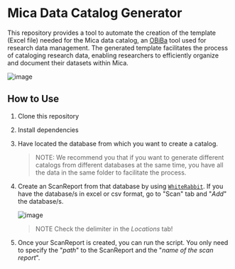 # Mica Data Catalog Generator
This repository provides a tool to automate the creation of the template (Excel file) needed for the Mica data catalog, an [OBiBa](https://www.obiba.org/) tool used for research data management. The generated template facilitates the process of cataloging research data, enabling researchers to efficiently organize and document their datasets within Mica.

![image](https://github.com/DATOS-CAT/DataCatalog/assets/122832755/2b296f25-c1aa-4a02-8b12-efbc3309003a)


## How to Use
1. Clone this repository
2. Install dependencies
3. Have located the database from which you want to create a catalog. 
    > NOTE: 
    > We recommend you that if you want to generate different catalogs from different databases at the same time, you have all the data in the same folder to facilitate the process. 

4. Create an ScanReport from that database by using [`WhiteRabbit`](https://github.com/OHDSI/WhiteRabbit). 
    If you have the database/s in excel or csv format, go to "Scan" tab and "*Add*" the database/s.

    ![image](https://github.com/bsc-health-data/DATOS-CAT/assets/122832755/1c515b12-df98-4b39-a520-e39a92ae162d)


    > NOTE
    > Check the delimiter in the *Locations* tab!

5. Once your ScanReport is created, you can run the script. You only need to specify the "*path*" to the ScanReport and the "*name of the scan report*".

